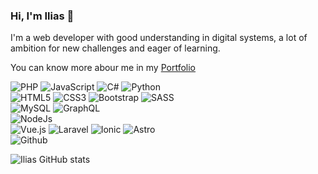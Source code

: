 ### Hi, I'm Ilias 👋
I'm a web developer with good understanding in digital systems, a lot of ambition for new challenges and eager of learning.

You can know more abour me in my [Portfolio](https://ilias-portfolio-dev.onrender.com/)


<!-- <p align="center"> 
  Visitor count<br>
  <img src="https://profile-counter.glitch.me/IliasVilux/count.svg" />
</p> -->

![PHP](https://img.shields.io/badge/PHP-260000?style=for-the-badge&logo=php&logoColor=white)
![JavaScript](https://img.shields.io/badge/JavaScript-260000?style=for-the-badge&logo=javascript&logoColor=white)
![C#](https://img.shields.io/badge/c%23-260000?style=for-the-badge&logo=c-sharp&logoColor=white)
![Python](https://img.shields.io/badge/Python-260000?style=for-the-badge&logo=python&logoColor=white)
<br>
![HTML5](https://img.shields.io/badge/HTML5-260000?style=for-the-badge&logo=html5&logoColor=white)
![CSS3](https://img.shields.io/badge/CSS3-260000?style=for-the-badge&logo=css3&logoColor=white)
![Bootstrap](https://img.shields.io/badge/Bootstrap-260000?style=for-the-badge&logo=bootstrap&logoColor=white)
![SASS](https://img.shields.io/badge/Sass-260000?style=for-the-badge&logo=sass&logoColor=white)
<br>
![MySQL](https://img.shields.io/badge/MySQL-260000?style=for-the-badge&logo=mysql&logoColor=white)
![GraphQL](https://img.shields.io/badge/GraphQL-260000?style=for-the-badge&logo=graphql&logoColor=white)
<br>
![NodeJs](https://img.shields.io/badge/Node.js-260000?style=for-the-badge&logo=nodedotjs&logoColor=white)
<br>
![Vue.js](https://img.shields.io/badge/Vue.js-260000?style=for-the-badge&logo=vue.js&logoColor=white)
![Laravel](https://img.shields.io/badge/Laravel-260000?style=for-the-badge&logo=laravel&logoColor=white)
![Ionic](https://img.shields.io/badge/Ionic-260000?style=for-the-badge&logo=ionic&logoColor=white)
![Astro](https://img.shields.io/badge/Astro-260000?style=for-the-badge&logo=astro&logoColor=white)
<br>
![Github](https://img.shields.io/badge/Github-260000?style=for-the-badge&logo=github&logoColor=white)

![Ilias GitHub stats](https://github-readme-stats.vercel.app/api?username=IliasVilux&show_icons=true&theme=maroongold )
